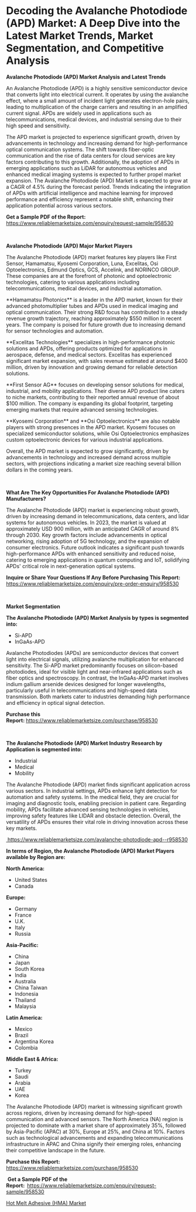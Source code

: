 <p><h1>Decoding the Avalanche Photodiode (APD) Market: A Deep Dive into the Latest Market Trends, Market Segmentation, and Competitive Analysis</h1></p><p><strong>Avalanche Photodiode (APD) Market Analysis and Latest Trends</strong></p>
<p><p>An Avalanche Photodiode (APD) is a highly sensitive semiconductor device that converts light into electrical current. It operates by using the avalanche effect, where a small amount of incident light generates electron-hole pairs, leading to multiplication of the charge carriers and resulting in an amplified current signal. APDs are widely used in applications such as telecommunications, medical devices, and industrial sensing due to their high speed and sensitivity.</p><p>The APD market is projected to experience significant growth, driven by advancements in technology and increasing demand for high-performance optical communication systems. The shift towards fiber-optic communication and the rise of data centers for cloud services are key factors contributing to this growth. Additionally, the adoption of APDs in emerging applications such as LiDAR for autonomous vehicles and enhanced medical imaging systems is expected to further propel market expansion. The Avalanche Photodiode (APD) Market is expected to grow at a CAGR of 4.5% during the forecast period. Trends indicating the integration of APDs with artificial intelligence and machine learning for improved performance and efficiency represent a notable shift, enhancing their application potential across various sectors.</p></p>
<p><strong>Get a Sample PDF of the Report:&nbsp;</strong> <a href="https://www.reliablemarketsize.com/enquiry/request-sample/958530?utm_campaign=2996&utm_medium=2&utm_source=Github&utm_content=ia&utm_term=21032025&utm_id=avalanche-photodiode-apd">https://www.reliablemarketsize.com/enquiry/request-sample/958530</a></p>
<p>&nbsp;</p>
<p><strong>Avalanche Photodiode (APD) Major Market Players</strong></p>
<p><p>The Avalanche Photodiode (APD) market features key players like First Sensor, Hamamatsu, Kyosemi Corporation, Luna, Excelitas, Osi Optoelectronics, Edmund Optics, GCS, Accelink, and NORINCO GROUP. These companies are at the forefront of photonic and optoelectronic technologies, catering to various applications including telecommunications, medical devices, and industrial automation.</p><p>**Hamamatsu Photonics** is a leader in the APD market, known for their advanced photomultiplier tubes and APDs used in medical imaging and optical communication. Their strong R&D focus has contributed to a steady revenue growth trajectory, reaching approximately $550 million in recent years. The company is poised for future growth due to increasing demand for sensor technologies and automation.</p><p>**Excelitas Technologies** specializes in high-performance photonic solutions and APDs, offering products optimized for applications in aerospace, defense, and medical sectors. Excelitas has experienced significant market expansion, with sales revenue estimated at around $400 million, driven by innovation and growing demand for reliable detection solutions.</p><p>**First Sensor AG** focuses on developing sensor solutions for medical, industrial, and mobility applications. Their diverse APD product line caters to niche markets, contributing to their reported annual revenue of about $100 million. The company is expanding its global footprint, targeting emerging markets that require advanced sensing technologies.</p><p>**Kyosemi Corporation** and **Osi Optoelectronics** are also notable players with strong presences in the APD market. Kyosemi focuses on specialized semiconductor solutions, while Osi Optoelectronics emphasizes custom optoelectronic devices for various industrial applications.</p><p>Overall, the APD market is expected to grow significantly, driven by advancements in technology and increased demand across multiple sectors, with projections indicating a market size reaching several billion dollars in the coming years.</p></p>
<p>&nbsp;</p>
<p><strong>What Are The Key Opportunities For Avalanche Photodiode (APD) Manufacturers?</strong></p>
<p><p>The Avalanche Photodiode (APD) market is experiencing robust growth, driven by increasing demand in telecommunications, data centers, and lidar systems for autonomous vehicles. In 2023, the market is valued at approximately USD 900 million, with an anticipated CAGR of around 8% through 2030. Key growth factors include advancements in optical networking, rising adoption of 5G technology, and the expansion of consumer electronics. Future outlook indicates a significant push towards high-performance APDs with enhanced sensitivity and reduced noise, catering to emerging applications in quantum computing and IoT, solidifying APDs' critical role in next-generation optical systems.</p></p>
<p><strong>Inquire or Share Your Questions If Any Before Purchasing This Report:</strong> <a href="https://www.reliablemarketsize.com/enquiry/pre-order-enquiry/958530?utm_campaign=2996&utm_medium=2&utm_source=Github&utm_content=ia&utm_term=21032025&utm_id=avalanche-photodiode-apd">https://www.reliablemarketsize.com/enquiry/pre-order-enquiry/958530</a></p>
<p>&nbsp;</p>
<p><strong>Market Segmentation</strong></p>
<p><strong>The Avalanche Photodiode (APD) Market Analysis by types is segmented into:</strong></p>
<p><ul><li>Si-APD</li><li>InGaAs-APD</li></ul></p>
<p><p>Avalanche Photodiodes (APDs) are semiconductor devices that convert light into electrical signals, utilizing avalanche multiplication for enhanced sensitivity. The Si-APD market predominantly focuses on silicon-based photodiodes, ideal for visible light and near-infrared applications such as fiber optics and spectroscopy. In contrast, the InGaAs-APD market involves indium gallium arsenide devices designed for longer wavelengths, particularly useful in telecommunications and high-speed data transmission. Both markets cater to industries demanding high performance and efficiency in optical signal detection.</p></p>
<p><strong>Purchase this Report:&nbsp;</strong><a href="https://www.reliablemarketsize.com/purchase/958530?utm_campaign=2996&utm_medium=2&utm_source=Github&utm_content=ia&utm_term=21032025&utm_id=avalanche-photodiode-apd">https://www.reliablemarketsize.com/purchase/958530</a></p>
<p>&nbsp;</p>
<p><strong>The Avalanche Photodiode (APD) Market Industry Research by Application is segmented into:</strong></p>
<p><ul><li>Industrial</li><li>Medical</li><li>Mobility</li></ul></p>
<p><p>The Avalanche Photodiode (APD) market finds significant application across various sectors. In industrial settings, APDs enhance light detection for automation and safety systems. In the medical field, they are crucial for imaging and diagnostic tools, enabling precision in patient care. Regarding mobility, APDs facilitate advanced sensing technologies in vehicles, improving safety features like LIDAR and obstacle detection. Overall, the versatility of APDs ensures their vital role in driving innovation across these key markets.</p></p>
<p><a href="https://www.reliablemarketsize.com/avalanche-photodiode-apd--r958530?utm_campaign=2996&utm_medium=2&utm_source=Github&utm_content=ia&utm_term=21032025&utm_id=avalanche-photodiode-apd">&nbsp;https://www.reliablemarketsize.com/avalanche-photodiode-apd--r958530</a></p>
<p><strong>In terms of Region, the Avalanche Photodiode (APD) Market Players available by Region are:</strong></p>
<p>
    <p> <strong> North America: </strong>
        <ul>
            <li>United States</li>
            <li>Canada</li>
        </ul>
        </p> 
    <p> <strong> Europe: </strong>
        <ul>
            <li>Germany</li>
            <li>France</li>
            <li>U.K.</li>
            <li>Italy</li>
            <li>Russia</li>
        </ul>
        </p> 
    <p> <strong> Asia-Pacific: </strong>
        <ul>
            <li>China</li>
            <li>Japan</li>
            <li>South Korea</li>
            <li>India</li>
            <li>Australia</li>
            <li>China Taiwan</li>
            <li>Indonesia</li>
            <li>Thailand</li>
            <li>Malaysia</li>
        </ul>
        </p> 
    <p> <strong> Latin America: </strong>
        <ul>
            <li>Mexico</li>
            <li>Brazil</li>
            <li>Argentina Korea</li>
            <li>Colombia</li>
        </ul>
        </p> 
    <p> <strong> Middle East & Africa: </strong>
        <ul>
            <li>Turkey</li>
            <li>Saudi</li>
            <li>Arabia</li>
            <li>UAE</li>
            <li>Korea</li>
        </ul>
    </p>
    </p>
<p><p>The Avalanche Photodiode (APD) market is witnessing significant growth across regions, driven by increasing demand for high-speed communication and advanced sensors. The North America (NA) region is projected to dominate with a market share of approximately 35%, followed by Asia-Pacific (APAC) at 30%, Europe at 25%, and China at 10%. Factors such as technological advancements and expanding telecommunications infrastructure in APAC and China signify their emerging roles, enhancing their competitive landscape in the future.</p></p>
<p><strong>Purchase this Report: </strong><a href="https://www.reliablemarketsize.com/purchase/958530?utm_campaign=2996&utm_medium=2&utm_source=Github&utm_content=ia&utm_term=21032025&utm_id=avalanche-photodiode-apd">https://www.reliablemarketsize.com/purchase/958530</a></p>
<p>&nbsp;<strong>Get a Sample PDF of the Report:&nbsp;&nbsp;</strong><a href="https://www.reliablemarketsize.com/enquiry/request-sample/958530?utm_campaign=2996&utm_medium=2&utm_source=Github&utm_content=ia&utm_term=21032025&utm_id=avalanche-photodiode-apd">https://www.reliablemarketsize.com/enquiry/request-sample/958530</a></p>
<p><strong></strong></p>
<p><p><a href="https://github.com/ravenecashe/Market-Research-Report-List-1/blob/main/hot-melt-adhesive-hma-market.md?utm_campaign=2996&utm_medium=2&utm_source=Github&utm_content=ia&utm_term=21032025&utm_id=avalanche-photodiode-apd">Hot Melt Adhesive (HMA) Market</a></p></p>